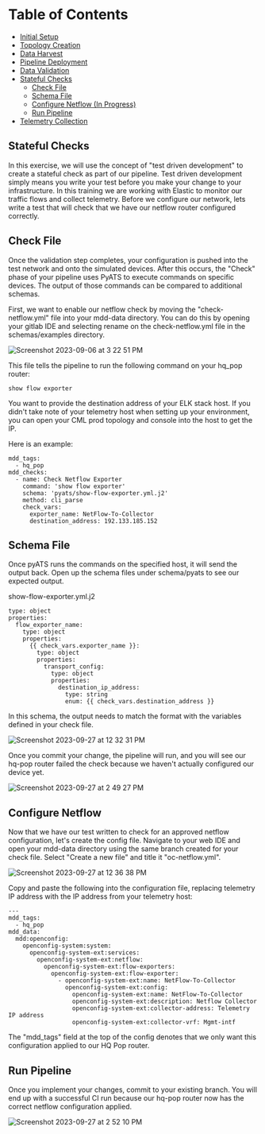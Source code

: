 # Table of Contents

* [Initial Setup](setup.md)
* [Topology Creation](topology.md)
* [Data Harvest](dataharvest.md)
* [Pipeline Deployment](pipeline.md)
* [Data Validation](validation.md)
* [Stateful Checks](check.md)
   * [Check File](#check-file)
   * [Schema File](#schema-file)
   * [Configure Netflow (In Progress)](#configure-netflow)
   * [Run Pipeline](#run-pipeline)
* [Telemetry Collection](telemetry.md)

## Stateful Checks

In this exercise, we will use the concept of "test driven development" to create a stateful check as part of our pipeline. Test driven development simply means you write your test before you make your change to your infrastructure. In this training we are working with Elastic to monitor our traffic flows and collect telemetry. Before we configure our network, lets write a test that will check that we have our netflow router configured correctly.

## Check File

Once the validation step completes, your configuration is pushed into the test network and onto the simulated devices. After this occurs, the "Check" phase of your pipeline uses PyATS to execute commands on specific devices. The output of those commands can be compared to additional schemas.

First, we want to enable our netflow check by moving the "check-netflow.yml" file into your mdd-data directory. You can do this by opening your gitlab IDE and selecting rename on the check-netflow.yml file in the schemas/examples directory.

![Screenshot 2023-09-06 at 3 22 51 PM](https://github.com/model-driven-devops/mdd-base/assets/65776483/4d1bf539-bdb6-4c4e-a1f2-5c78680cfd43)

This file tells the pipeline to run the following command on your hq_pop router:

```
show flow exporter
```

You want to provide the destination address of your ELK stack host. If you didn't take note of your telemetry host when setting up your environment, you can open your CML prod topology and console into the host to get the IP. 

Here is an example:

```
mdd_tags:
  - hq_pop
mdd_checks:
  - name: Check Netflow Exporter
    command: 'show flow exporter'
    schema: 'pyats/show-flow-exporter.yml.j2'
    method: cli_parse
    check_vars:
      exporter_name: NetFlow-To-Collector
      destination_address: 192.133.185.152
```

## Schema File

Once pyATS runs the commands on the specified host, it will send the output back. Open up the schema files under schema/pyats to see our expected output.

show-flow-exporter.yml.j2
```
type: object
properties:
  flow_exporter_name:
    type: object
    properties:
      {{ check_vars.exporter_name }}:
        type: object
        properties:
          transport_config:
            type: object
            properties:
              destination_ip_address:
                type: string
                enum: {{ check_vars.destination_address }}
```
In this schema, the output needs to match the format with the variables defined in your check file. 

![Screenshot 2023-09-27 at 12 32 31 PM](https://github.com/model-driven-devops/mdd-base/assets/65776483/654fcf8a-05ba-46eb-88df-d59220517608)

Once you commit your change, the pipeline will run, and you will see our hq-pop router failed the check because we haven't actually configured our device yet.

![Screenshot 2023-09-27 at 2 49 27 PM](https://github.com/model-driven-devops/mdd-base/assets/65776483/076157e5-b1c5-431c-9536-3bb4bb6039a5)

## Configure Netflow
Now that we have our test written to check for an approved netflow configuration, let's create the config file. Navigate to your web IDE and open your mdd-data directory using the same branch created for your check file. Select "Create a new file" and title it "oc-netflow.yml".

![Screenshot 2023-09-27 at 12 36 38 PM](https://github.com/model-driven-devops/mdd-base/assets/65776483/ffb36f90-0c62-4914-b937-d7ad5d9eb925)

Copy and paste the following into the configuration file, replacing telemetry IP address with the IP address from your telemetry host:

```
---
mdd_tags:
  - hq_pop
mdd_data:
  mdd:openconfig:
    openconfig-system:system:
      openconfig-system-ext:services:
        openconfig-system-ext:netflow:
          openconfig-system-ext:flow-exporters:
            openconfig-system-ext:flow-exporter:
              - openconfig-system-ext:name: NetFlow-To-Collector
                openconfig-system-ext:config:
                  openconfig-system-ext:name: NetFlow-To-Collector
                  openconfig-system-ext:description: Netflow Collector
                  openconfig-system-ext:collector-address: Telemetry IP address
                  openconfig-system-ext:collector-vrf: Mgmt-intf

```
The "mdd_tags" field at the top of the config denotes that we only want this configuration applied to our HQ Pop router.

## Run Pipeline

Once you implement your changes, commit to your existing branch. You will end up with a successful CI run because our hq-pop router now has the correct netflow configuration applied. 

![Screenshot 2023-09-27 at 2 52 10 PM](https://github.com/model-driven-devops/mdd-base/assets/65776483/aa3ef02b-6ae1-42cd-90b4-02694c7eb4ef)






